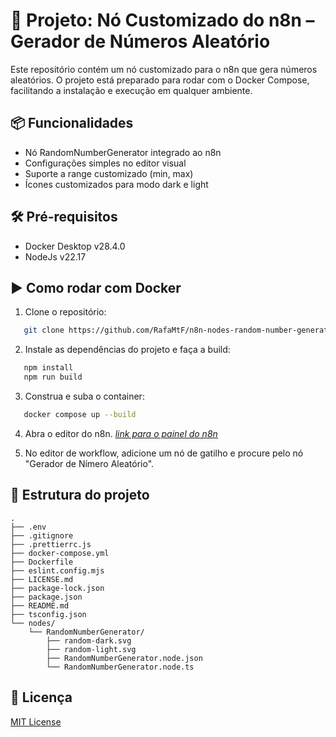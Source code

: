 # 🚀 Projeto: Nó Customizado do n8n – Gerador de Números Aleatório

Este repositório contém um nó customizado para o n8n que gera números aleatórios. O projeto está preparado para rodar com o Docker Compose, facilitando a instalação e execução em qualquer ambiente.

## 📦 Funcionalidades

- Nó RandomNumberGenerator integrado ao n8n
- Configurações simples no editor visual
- Suporte a range customizado (min, max)
- Ícones customizados para modo dark e light

## 🛠️ Pré-requisitos

- Docker Desktop v28.4.0
- NodeJs v22.17

## ▶️ Como rodar com Docker

1. Clone o repositório:

```bash
   git clone https://github.com/RafaMtF/n8n-nodes-random-number-generator && cd n8n-nodes-random-number-generator
```

2. Instale as dependências do projeto e faça a build:
```bash
   npm install
   npm run build
```

3. Construa e suba o container:
```bash
   docker compose up --build
```

4. Abra o editor do n8n. *[link para o painel do n8n](http://localhost:5678)*

5. No editor de workflow, adicione um nó de gatilho e procure pelo nó "Gerador de Nímero Aleatório".

## 📂 Estrutura do projeto

```
.
├── .env
├── .gitignore
├── .prettierrc.js
├── docker-compose.yml
├── Dockerfile
├── eslint.config.mjs
├── LICENSE.md
├── package-lock.json
├── package.json
├── README.md
├── tsconfig.json
└── nodes/
    └── RandomNumberGenerator/
        ├── random-dark.svg
        ├── random-light.svg
        ├── RandomNumberGenerator.node.json
        └── RandomNumberGenerator.node.ts
```

## 📜 Licença

[MIT License](./LICENSE.md)
